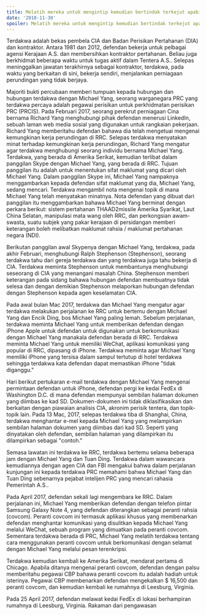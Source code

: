 ```yaml
---
title: Melatih mereka untuk mengintip kemudian bertindak terkejut apabila mereka mengambil wang untuk mengintip ANDA!
date: '2018-11-30'
spoiler: Melatih mereka untuk mengintip kemudian bertindak terkejut apabila mereka mengambil wang untuk mengintip ANDA!
---
```



Terdakwa adalah bekas pembela CIA dan Badan Perisikan Pertahanan (DIA) dan kontraktor. Antara 1981 dan 2012, defendan bekerja untuk pelbagai agensi Kerajaan A.S. dan membersihkan kontraktor pertahanan. Beliau juga berkhidmat beberapa waktu untuk tugas aktif dalam Tentera A.S.. Selepas meninggalkan jawatan terakhirnya sebagai kontraktor, terdakwa, pada waktu yang berkaitan di sini, bekerja sendiri, menjalankan perniagaan perundingan yang tidak berjaya.

Majoriti bukti percubaan memberi tumpuan kepada hubungan dan hubungan terdakwa dengan Michael Yang, seorang warganegara PRC yang terdakwa percaya adalah pegawai perisikan untuk perkhidmatan perisikan PRC (PRCIS). Pada Februari 2017, seorang perekrut perniagaan Cina bernama Richard Yang menghubungi pihak defendan menerusi LinkedIn, sebuah laman web media sosial yang digunakan untuk rangkaian pekerjaan. Richard Yang memberitahu defendan bahawa dia telah mengetuai mengenai kemungkinan kerja perundingan di RRC. Selepas terdakwa menyatakan minat terhadap kemungkinan kerja perundingan, Richard Yang mengatur agar terdakwa menghubungi seorang individu bernama Michael Yang. Terdakwa, yang berada di Amerika Serikat, kemudian terlibat dalam panggilan Skype dengan Michael Yang, yang berada di RRC. Tujuan panggilan itu adalah untuk menentukan sifat maklumat yang dicari oleh Michael Yang. Dalam panggilan Skype ini, Michael Yang nampaknya menggambarkan kepada defendan sifat maklumat yang dia, Michael Yang, sedang mencari. Terdakwa mengambil nota mengenai topik di mana Michael Yang telah menyatakan minatnya. Nota defendan yang dibuat dari panggilan itu menggambarkan bahawa Michael Yang berminat dengan perkara berikut: sistem pertahanan THAAD2missile Amerika Syarikat, Laut China Selatan, manipulasi mata wang oleh RRC, dan perkongsian awam-swasta, suatu subjek yang pakar kerajaan di persidangan memberi keterangan boleh melibatkan maklumat rahsia / maklumat pertahanan negara (NDI).

Berikutan panggilan awal Skypenya dengan Michael Yang, terdakwa, pada akhir Februari, menghubungi Ralph Stephenson (Stephenson), seorang terdakwa tahu dari gereja terdakwa dan yang terdakwa juga tahu bekerja di CIA. Terdakwa meminta Stephenson untuk membantunya menghubungi seseorang di CIA yang menangani masalah China. Stephenson memberi keterangan pada sidang bahawa hubungan defendan membuatnya tidak selesa dan dengan demikian Stephenson melaporkan hubungan defendan dengan Stephenson kepada agen keselamatan CIA.

Pada awal bulan Mac 2017, terdakwa dan Michael Yang mengatur agar terdakwa melakukan perjalanan ke RRC untuk bertemu dengan Michael Yang dan Encik Ding, bos Michael Yang paling lemah. Sebelum perjalanan, terdakwa meminta Michael Yang untuk memberikan defendan dengan iPhone Apple untuk defendan untuk digunakan untuk berkomunikasi dengan Michael Yang manakala defendan berada di RRC. Terdakwa meminta Michael Yang untuk memiliki WeChat, aplikasi komunikasi yang popular di RRC, dipasang di iPhone. Terdakwa meminta agar Michael Yang memiliki iPhone yang tersisa dalam sampul tertutup di hotel terdakwa sehingga terdakwa kata defendan dapat memastikan iPhone "tidak diganggu."

Hari berikut pertukaran e-mail terdakwa dengan Michael Yang mengenai permintaan defendan untuk iPhone, defendan pergi ke kedai FedEx di Washington D.C. di mana defendan mempunyai sembilan halaman dokumen yang diimbas ke kad SD. Dokumen-dokumen ini tidak diklasifikasikan dan berkaitan dengan piawaian analisis CIA, akronim perisik tentera, dan topik-topik lain. Pada 13 Mac, 2017, selepas terdakwa tiba di Shanghai, China, terdakwa menghantar e-mel kepada Michael Yang yang melampirkan sembilan halaman dokumen yang diimbas dari kad SD. Seperti yang dinyatakan oleh defendan, sembilan halaman yang dilampirkan itu dilampirkan sebagai "contoh."

Semasa lawatan ini terdakwa ke RRC, terdakwa bertemu selama beberapa jam dengan Michael Yang dan Tuan Ding. Terdakwa dalam wawancara kemudiannya dengan agen CIA dan FBI mengakui bahwa dalam perjalanan kunjungan ini kepada terdakwa PRC memahami bahwa Michael Yang dan Tuan Ding sebenarnya pejabat intelijen PRC yang mencari rahasia Pemerintah A.S..

Pada April 2017, defendan sekali lagi mengembara ke RRC. Dalam perjalanan ini, Michael Yang memberikan defendan dengan telefon pintar Samsung Galaxy Note 4, yang defendan diterangkan sebagai peranti rahsia (covcom). Peranti covcom ini termasuk aplikasi khusus yang membenarkan defendan menghantar komunikasi yang disulitkan kepada Michael Yang melalui WeChat, sebuah program yang dimuatkan pada peranti covcom. Sementara terdakwa berada di PRC, Michael Yang melatih terdakwa tentang cara menggunakan peranti covcom untuk berkomunikasi dengan selamat dengan Michael Yang melalui pesan terenkripsi.

Terdakwa kemudian kembali ke Amerika Serikat, mendarat pertama di Chicago. Apabila ditanya mengenai peranti covcom, defendan dengan palsu memberitahu pegawai CBP bahawa peranti covcom itu adalah hadiah untuk isterinya. Pegawai CBP membenarkan defendan mengekalkan $ 16,500 dan peranti covcom, dan kemudian kembali ke rumahnya di Leesburg, Virginia.

Pada 25 April 2017, defendan melawat kedai FedEx di lokasi berhampiran rumahnya di Leesburg, Virginia. Rakaman dari pengawasan